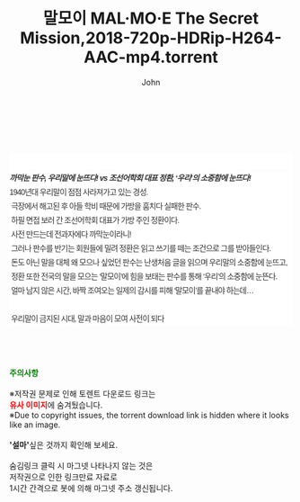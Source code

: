 ﻿---
layout: post
title:  "말모이 MAL·MO·E The Secret Mission,2018-720p-HDRip-H264-AAC-mp4.torrent"
author: John
categories: [ 영화 ]
tags: [  ]
image:  
description: "말모이 MAL·MO·E The Secret Mission,2018-720p-HDRip-H264-AAC-mp4 torrent 정보 공유"
toc: true
toc_sticky: true
---

<br>
<div class="view-img">
</div><div class="view-content" itemprop="description">
<p><br/></p><div class="title_area" style="margin:0px 0px 9px;padding:0px;list-style:none;font-family:'나눔고딕', NanumGothic, '돋움', Dotum, Helvetica, 'AppleSDGothicNeo-Medium', AppleGothic, sans-serif;height:30px;float:none;background-color:rgb(255,255,255);"><h4 class="h_story" style="margin:5px 10px 0px 0px;padding:0px;list-style:none;font-family:'돋움', sans-serif;height:18px;width:49px;background:url(&quot;https://ssl.pstatic.net/static/movie/2020/10/h_tx_sp5.png&quot;) no-repeat 0px -17px;float:left;"><strong class="blind" style="margin:0px;padding:0px;list-style:none;font-size:0px;font-family:inherit;color:inherit;width:1px;height:1px;line-height:0;">줄거리</strong></h4></div><h5 class="h_tx_story" style="margin:-7px 0px 1px;padding:0px;list-style:none;font-size:14px;font-family:'나눔고딕', NanumGothic, Helvetica, sans-serif;color:rgb(51,51,51);background-image:url(&quot;https://ssl.pstatic.net/static/movie/2014/01/blank.gif&quot;);letter-spacing:-1px;line-height:25px;background-color:rgb(255,255,255);">까막눈 판수, 우리말에 눈뜨다! vs 조선어학회 대표 정환, ‘우리’의 소중함에 눈뜨다!</h5><p class="con_tx" style="margin-top:-1px;margin-bottom:-6px;list-style:none;font-size:14px;font-family:'나눔고딕', NanumGothic, '돋움', Dotum, Helvetica, 'AppleSDGothicNeo-Medium', AppleGothic, sans-serif;color:rgb(51,51,51);background-image:url(&quot;https://ssl.pstatic.net/static/movie/2014/01/blank.gif&quot;);letter-spacing:-1px;line-height:25px;background-color:rgb(255,255,255);">1940년대 우리말이 점점 사라져가고 있는 경성.<br style="list-style:none;font-size:12px;font-family:'돋움', sans-serif;color:rgb(0,0,0);"/> 극장에서 해고된 후 아들 학비 때문에 가방을 훔치다 실패한 판수.<br style="list-style:none;font-size:12px;font-family:'돋움', sans-serif;color:rgb(0,0,0);"/> 하필 면접 보러 간 조선어학회 대표가 가방 주인 정환이다.<br style="list-style:none;font-size:12px;font-family:'돋움', sans-serif;color:rgb(0,0,0);"/> 사전 만드는데 전과자에다 까막눈이라니!<br style="list-style:none;font-size:12px;font-family:'돋움', sans-serif;color:rgb(0,0,0);"/> 그러나 판수를 반기는 회원들에 밀려 정환은 읽고 쓰기를 떼는 조건으로 그를 받아들인다.<br style="list-style:none;font-size:12px;font-family:'돋움', sans-serif;color:rgb(0,0,0);"/> 돈도 아닌 말을 대체 왜 모으나 싶었던 판수는 난생처음 글을 읽으며 우리말의 소중함에 눈뜨고,<br style="list-style:none;font-size:12px;font-family:'돋움', sans-serif;color:rgb(0,0,0);"/> 정환 또한 전국의 말을 모으는 ‘말모이’에 힘을 보태는 판수를 통해 ‘우리’의 소중함에 눈뜬다.<br style="list-style:none;font-size:12px;font-family:'돋움', sans-serif;color:rgb(0,0,0);"/> 얼마 남지 않은 시간, 바짝 조여오는 일제의 감시를 피해 ‘말모이’를 끝내야 하는데…<br style="list-style:none;font-size:12px;font-family:'돋움', sans-serif;color:rgb(0,0,0);"/> <br style="list-style:none;font-size:12px;font-family:'돋움', sans-serif;color:rgb(0,0,0);"/> 우리말이 금지된 시대, 말과 마음이 모여 사전이 되다</p> </div>
    
<br><br><br>
<p data-ke-size="size16"><b><span style="color: green;">주의사항</span></b><br /><br />※저작권 문제로 인해 토렌트 다운로드 링크는<br /><b><span style="color: red;">유사 이미지</span></b>에 숨겨뒀습니다.<br />※Due to copyright issues, the torrent download link is hidden where it looks like an image.<br /><br /><b>'설마'</b>싶은 것까지 확인해 보세요.<br /><br />숨김링크 클릭 시 마그넷 나타나지 않는 것은<br />저작권으로 인한 링크만료 자료로<br />1시간 간격으로 봇에 의해 마그넷 주소 갱신됩니다.</p>
